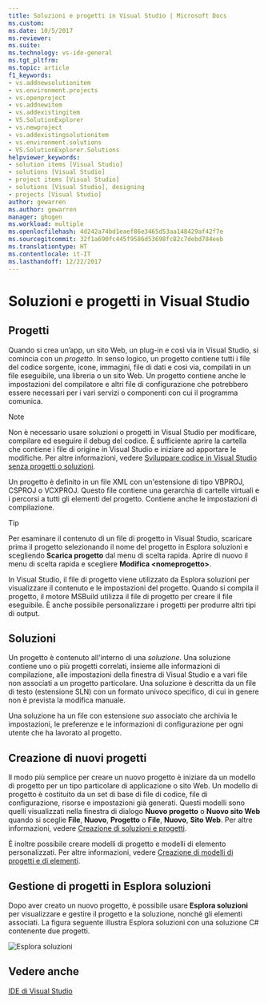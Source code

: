 ```yaml
---
title: Soluzioni e progetti in Visual Studio | Microsoft Docs
ms.custom: 
ms.date: 10/5/2017
ms.reviewer: 
ms.suite: 
ms.technology: vs-ide-general
ms.tgt_pltfrm: 
ms.topic: article
f1_keywords:
- vs.addnewsolutionitem
- vs.environment.projects
- vs.openproject
- vs.addnewitem
- vs.addexistingitem
- VS.SolutionExplorer
- vs.newproject
- vs.addexistingsolutionitem
- vs.environment.solutions
- VS.SolutionExplorer.Solutions
helpviewer_keywords:
- solution items [Visual Studio]
- solutions [Visual Studio]
- project items [Visual Studio]
- solutions [Visual Studio], designing
- projects [Visual Studio]
author: gewarren
ms.author: gewarren
manager: ghogen
ms.workload: multiple
ms.openlocfilehash: 4d242a74bd1eaef86e3465d53aa148429af42f7e
ms.sourcegitcommit: 32f1a690fc445f9586d53698fc82c7debd784eeb
ms.translationtype: HT
ms.contentlocale: it-IT
ms.lasthandoff: 12/22/2017
---
```

# <a name="solutions-and-projects-in-visual-studio"></a>Soluzioni e progetti in Visual Studio

## <a name="projects"></a>Progetti

Quando si crea un’app, un sito Web, un plug-in e così via in Visual Studio, si comincia con un *progetto*. In senso logico, un progetto contiene tutti i file del codice sorgente, icone, immagini, file di dati e così via, compilati in un file eseguibile, una libreria o un sito Web. Un progetto contiene anche le impostazioni del compilatore e altri file di configurazione che potrebbero essere necessari per i vari servizi o componenti con cui il programma comunica.

> [!NOTE]
> Non è necessario usare soluzioni o progetti in Visual Studio per modificare, compilare ed eseguire il debug del codice. È sufficiente aprire la cartella che contiene i file di origine in Visual Studio e iniziare ad apportare le modifiche. Per altre informazioni, vedere [Sviluppare codice in Visual Studio senza progetti o soluzioni](../ide/develop-code-in-visual-studio-without-projects-or-solutions.md).

Un progetto è definito in un file XML con un'estensione di tipo VBPROJ, CSPROJ o VCXPROJ. Questo file contiene una gerarchia di cartelle virtuali e i percorsi a tutti gli elementi del progetto. Contiene anche le impostazioni di compilazione.

> [!TIP]
> Per esaminare il contenuto di un file di progetto in Visual Studio, scaricare prima il progetto selezionando il nome del progetto in Esplora soluzioni e scegliendo **Scarica progetto** dal menu di scelta rapida. Aprire di nuovo il menu di scelta rapida e scegliere **Modifica \<nomeprogetto\>**.

In Visual Studio, il file di progetto viene utilizzato da Esplora soluzioni per visualizzare il contenuto e le impostazioni del progetto. Quando si compila il progetto, il motore MSBuild utilizza il file di progetto per creare il file eseguibile. È anche possibile personalizzare i progetti per produrre altri tipi di output.

## <a name="solutions"></a>Soluzioni

Un progetto è contenuto all'interno di una *soluzione*. Una soluzione contiene uno o più progetti correlati, insieme alle informazioni di compilazione, alle impostazioni della finestra di Visual Studio e a vari file non associati a un progetto particolare. Una soluzione è descritta da un file di testo (estensione SLN) con un formato univoco specifico, di cui in genere non è prevista la modifica manuale.

Una soluzione ha un file con estensione *suo* associato che archivia le impostazioni, le preferenze e le informazioni di configurazione per ogni utente che ha lavorato al progetto.

## <a name="creating-new-projects"></a>Creazione di nuovi progetti

Il modo più semplice per creare un nuovo progetto è iniziare da un modello di progetto per un tipo particolare di applicazione o sito Web. Un modello di progetto è costituito da un set di base di file di codice, file di configurazione, risorse e impostazioni già generati. Questi modelli sono quelli visualizzati nella finestra di dialogo **Nuovo progetto** o **Nuovo sito Web** quando si sceglie **File**, **Nuovo**, **Progetto** o **File**, **Nuovo**, **Sito Web**. Per altre informazioni, vedere [Creazione di soluzioni e progetti](../ide/creating-solutions-and-projects.md).

È inoltre possibile creare modelli di progetto e modelli di elemento personalizzati. Per altre informazioni, vedere [Creazione di modelli di progetti e di elementi](../ide/creating-project-and-item-templates.md).

## <a name="managing-projects-in-solution-explorer"></a>Gestione di progetti in Esplora soluzioni

Dopo aver creato un nuovo progetto, è possibile usare **Esplora soluzioni** per visualizzare e gestire il progetto e la soluzione, nonché gli elementi associati. La figura seguente illustra Esplora soluzioni con una soluzione C# contenente due progetti.

![Esplora soluzioni](../ide/media/vs2015_solution_explorer.png "vs2015_solution_explorer")

## <a name="see-also"></a>Vedere anche

[IDE di Visual Studio](../ide/visual-studio-ide.md)

